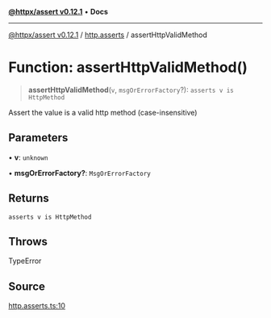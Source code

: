 [**@httpx/assert v0.12.1**](../../README.md) • **Docs**

***

[@httpx/assert v0.12.1](../../README.md) / [http.asserts](../README.md) / assertHttpValidMethod

# Function: assertHttpValidMethod()

> **assertHttpValidMethod**(`v`, `msgOrErrorFactory`?): `asserts v is HttpMethod`

Assert the value is a valid http method (case-insensitive)

## Parameters

• **v**: `unknown`

• **msgOrErrorFactory?**: `MsgOrErrorFactory`

## Returns

`asserts v is HttpMethod`

## Throws

TypeError

## Source

[http.asserts.ts:10](https://github.com/belgattitude/httpx/blob/9af23c30700a45e9eb95108b7ac53f133f16092b/packages/assert/src/http.asserts.ts#L10)
